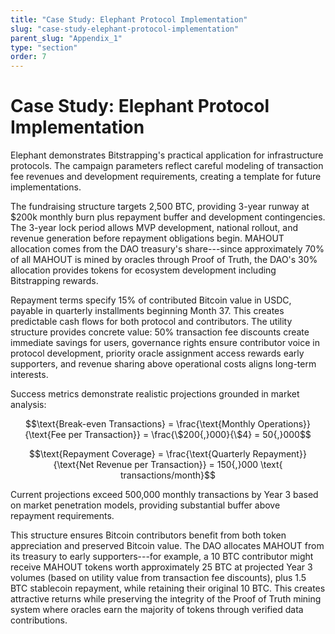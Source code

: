 ```yaml
---
title: "Case Study: Elephant Protocol Implementation"
slug: "case-study-elephant-protocol-implementation"
parent_slug: "Appendix_1"
type: "section"
order: 7
---
```


# Case Study: Elephant Protocol Implementation

Elephant demonstrates Bitstrapping's practical application for
infrastructure protocols. The campaign parameters reflect careful
modeling of transaction fee revenues and development requirements,
creating a template for future implementations.

The fundraising structure targets 2,500 BTC, providing 3-year runway at
\$200k monthly burn plus repayment buffer and development contingencies.
The 3-year lock period allows MVP development, national rollout, and
revenue generation before repayment obligations begin. MAHOUT allocation
comes from the DAO treasury's share---since approximately 70% of all
MAHOUT is mined by oracles through Proof of Truth, the DAO's 30%
allocation provides tokens for ecosystem development including
Bitstrapping rewards.

Repayment terms specify 15% of contributed Bitcoin value in USDC,
payable in quarterly installments beginning Month 37. This creates
predictable cash flows for both protocol and contributors. The utility
structure provides concrete value: 50% transaction fee discounts create
immediate savings for users, governance rights ensure contributor voice
in protocol development, priority oracle assignment access rewards early
supporters, and revenue sharing above operational costs aligns long-term
interests.

Success metrics demonstrate realistic projections grounded in market
analysis:

$$\text{Break-even Transactions} = \frac{\text{Monthly Operations}}{\text{Fee per Transaction}} = \frac{\$200{,}000}{\$4} = 50{,}000$$

$$\text{Repayment Coverage} = \frac{\text{Quarterly Repayment}}{\text{Net Revenue per Transaction}} = 150{,}000 \text{ transactions/month}$$

Current projections exceed 500,000 monthly transactions by Year 3 based
on market penetration models, providing substantial buffer above
repayment requirements.

This structure ensures Bitcoin contributors benefit from both token
appreciation and preserved Bitcoin value. The DAO allocates MAHOUT from
its treasury to early supporters---for example, a 10 BTC contributor
might receive MAHOUT tokens worth approximately 25 BTC at projected Year
3 volumes (based on utility value from transaction fee discounts), plus
1.5 BTC stablecoin repayment, while retaining their original 10 BTC.
This creates attractive returns while preserving the integrity of the
Proof of Truth mining system where oracles earn the majority of tokens
through verified data contributions.
